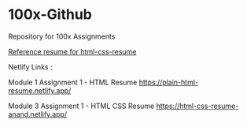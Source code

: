 # 100x-Github
Repository for 100x Assignments

[Reference resume for html-css-resume](./resources/Anand%20Sondhiya%20-%20Resume_page-0001.jpg)


Netlify Links :

Module 1
Assignment 1 - HTML Resume
 https://plain-html-resume.netlify.app/

Module 3 
Assignment 1 - HTML CSS Resume
 https://html-css-resume-anand.netlify.app/
